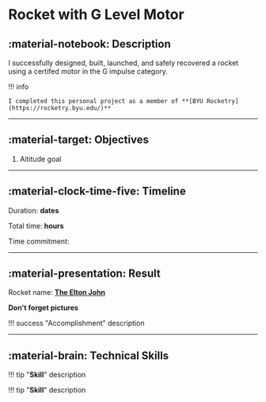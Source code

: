 # Rocket with G Level Motor

## :material-notebook: Description

I successfully designed, built, launched, and safely recovered a rocket using a certifed motor in the G impulse category.


!!! info

    I completed this personal project as a member of **[BYU Rocketry](https://rocketry.byu.edu/)**

***

## :material-target: Objectives

1. Altitude goal

***

## :material-clock-time-five: Timeline

Duration: **dates**

Total time: **hours**

Time commitment: 

***

## :material-presentation: Result

Rocket name: [**The Elton John**](https://www.youtube.com/watch?v=DtVBCG6ThDk)

**Don't forget pictures**

<!-- ![](assets/flow/FLOW1.png){ width=300px }
![](assets/flow/FLOW2.png){ width=300px }


![](assets/flow/FLOW3.png){ width=300px }
![](assets/flow/FLOW4.png){ width=300px } -->

!!! success "Accomplishment"
    description

***

## :material-brain: Technical Skills

!!! tip "**Skill**"
    description

!!! tip "**Skill**"
    description
